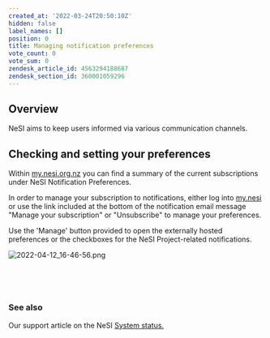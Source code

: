 ```yaml
---
created_at: '2022-03-24T20:50:10Z'
hidden: false
label_names: []
position: 0
title: Managing notification preferences
vote_count: 0
vote_sum: 0
zendesk_article_id: 4563294188687
zendesk_section_id: 360001059296
---
```


## Overview

NeSI aims to keep users informed via various communication channels. 

## Checking and setting your preferences

Within [my.nesi.org.nz](https://my.nesi.org.nz/account/preference) you
can find a summary of the current subscriptions under NeSI Notification
Preferences. 

In order to manage your subscription to notifications, either log into
[my.nesi](https://my.nesi.org.nz/account/preference) or use the link
included at the bottom of the notification email message "Manage your
subscription" or "Unsubscribe" to manage your preferences.

Use the 'Manage' button provided to open the externally hosted
preferences or the checkboxes for the NeSI Project-related
notifications.

![2022-04-12\_16-46-56.png](../../includes/images/2022-04-12_16-46-56.png)

 

 

### See also

Our support article on the NeSI [System
status.](https://support.nesi.org.nz/hc/en-gb/articles/360000751636)
